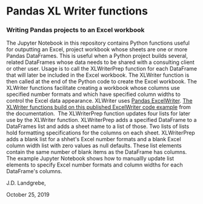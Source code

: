 # Pandas XL Writer functions
### Writing Pandas projects to an Excel workbook

The Jupyter Notebook in this repository contains Python functions useful for outputting an Excel, project workbook whose sheets are one or more Pandas DataFrames.  This is useful when a Python project builds several, related DataFrames whose data needs to be shared with a consulting client or other user.  Usage is to call the XLWriterPrep function for each DataFrame that will later be included in the Excel workbook.  The XLWriter function is then called at the end of the Python code to create the Excel workbook. The XLWriter functions facilitate creating a workbook whose columns use specified number formats and which have specified column widths to control the Excel data appearance. XLWriter uses [Pandas ExcelWriter](https://pandas.pydata.org/pandas-docs/stable/reference/api/pandas.ExcelWriter.html). [The XLWriter functions build on this published ExcelWriter code example](https://xlsxwriter.readthedocs.io/example_pandas_column_formats.html) from the documentation.
​
The XLWriterPrep function updates four lists for later use by the XLWriter function.  XLWriterPrep adds a specified DataFrame to a DataFrames list and adds a sheet name to a list of those. Two lists of lists hold formatting specifications for the columns on each sheet.  XLWriterPrep adds a blank list for a shhet's Excel number formats and a blank Excel column width list with zero values as null defaults.  These list elements contain the same number of blank items as the DataFrame has columns.  The example Jupyter Notebook shows how to manuallly update list elements to specify Excel number formats and column widths for each DataFrame's columns.

J.D. Landgrebe,

October 25, 2019
